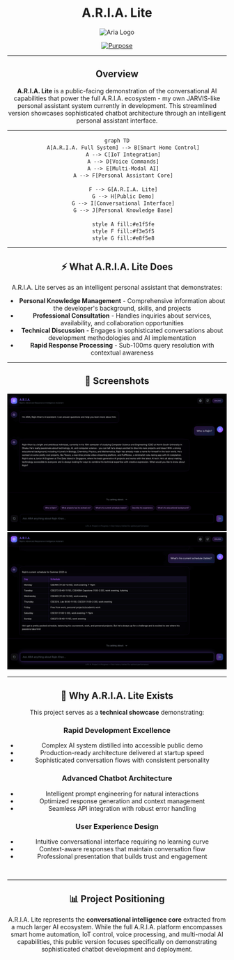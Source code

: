 <div align="center">

# A.R.I.A. Lite

![Aria Logo](https://img.shields.io/badge/ARIA-Adaptive%20Reasoning%20Intelligence%20Assistant%20(Public%20Edition)-blueviolet?style=for-the-badge&logo=brain&logoColor=white)

[![Purpose](https://img.shields.io/badge/Status-Public%20Chat%20Showcase-blue?style=flat-square)](/)

---

## Overview

**A.R.I.A. Lite** is a public-facing demonstration of the conversational AI capabilities that power the full A.R.I.A. ecosystem - my own JARVIS-like personal assistant system currently in development. This streamlined version showcases sophisticated chatbot architecture through an intelligent personal assistant interface.

---

```mermaid
graph TD
    A[A.R.I.A. Full System] --> B[Smart Home Control]
    A --> C[IoT Integration]
    A --> D[Voice Commands]
    A --> E[Multi-Modal AI]
    A --> F[Personal Assistant Core]
    
    F --> G[A.R.I.A. Lite]
    G --> H[Public Demo]
    G --> I[Conversational Interface]
    G --> J[Personal Knowledge Base]
    
    style A fill:#e1f5fe
    style F fill:#f3e5f5
    style G fill:#e8f5e8
```

---

## ⚡ What A.R.I.A. Lite Does

A.R.I.A. Lite serves as an intelligent personal assistant that demonstrates:

- **Personal Knowledge Management** - Comprehensive information about the developer's background, skills, and projects
- **Professional Consultation** - Handles inquiries about services, availability, and collaboration opportunities  
- **Technical Discussion** - Engages in sophisticated conversations about development methodologies and AI implementation
- **Rapid Response Processing** - Sub-100ms query resolution with contextual awareness

---

## 📸 Screenshots

![Chat Preview 2](./ssa.png)
![Chat Preview 3](./ssb.png)

---

## 🚀 Why A.R.I.A. Lite Exists

This project serves as a **technical showcase** demonstrating:

### **Rapid Development Excellence**
- Complex AI system distilled into accessible public demo
- Production-ready architecture delivered at startup speed  
- Sophisticated conversation flows with consistent personality

### **Advanced Chatbot Architecture**
- Intelligent prompt engineering for natural interactions
- Optimized response generation and context management
- Seamless API integration with robust error handling

### **User Experience Design**  
- Intuitive conversational interface requiring no learning curve
- Context-aware responses that maintain conversation flow
- Professional presentation that builds trust and engagement

<br>

---

## 📊 Project Positioning

A.R.I.A. Lite represents the **conversational intelligence core** extracted from a much larger AI ecosystem. While the full A.R.I.A. platform encompasses smart home automation, IoT control, voice processing, and multi-modal AI capabilities, this public version focuses specifically on demonstrating sophisticated chatbot development and deployment.

</div>